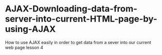 # AJAX-Downloading-data-from-server-into-current-HTML-page-by-using-AJAX
How to use AJAX easily in order to get data from a sever into our current web page
lesson 4
